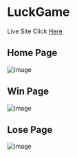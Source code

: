 # LuckGame

Live Site Click [Here](https://grraghav120.github.io/LuckGame/)

## Home Page
![image](https://user-images.githubusercontent.com/96789493/229367632-ada49345-030c-41ae-a413-257066926eb3.png)

## Win Page
![image](https://user-images.githubusercontent.com/96789493/229367675-c3c3505f-f288-4e30-9e12-71110aec74d6.png)

## Lose Page
![image](https://user-images.githubusercontent.com/96789493/229367690-a414f1b3-61d6-4156-8389-41e639cf1d30.png)
